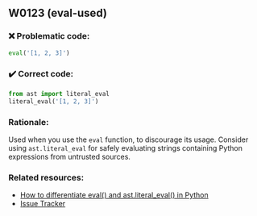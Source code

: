 ## W0123 (eval-used)

### :x: Problematic code:

```python
eval('[1, 2, 3]')
```

### :heavy_check_mark: Correct code:

```python
from ast import literal_eval
literal_eval('[1, 2, 3]')
```

### Rationale:

Used when you use the `eval` function, to discourage its usage. Consider
using `ast.literal_eval` for safely evaluating strings containing Python
expressions from untrusted sources.

### Related resources:

- [How to differentiate eval() and ast.literal_eval() in Python](https://kite.com/python/answers/how-to-differentiate-eval()-and-ast.literal_eval()-in-python)
- [Issue Tracker](https://github.com/PyCQA/pylint/issues?q=is%3Aissue+%22eval-used%22+OR+%22W0123%22)
